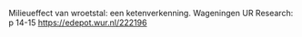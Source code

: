 Milieueffect van wroetstal: een ketenverkenning. Wageningen UR Research: p 14-15 https://edepot.wur.nl/222196
